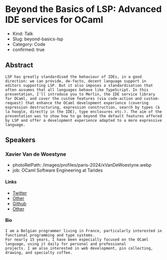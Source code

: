 # Beyond the Basics of LSP: Advanced IDE services for OCaml

- Kind: Talk
- Slug: beyond-basics-lsp
- Category: Code
- confirmed: true

## Abstract

```
LSP has greatly standardised the behaviour of IDEs, in a good direction: we can provide, de-facto, decent language support in editors supporting LSP. But it also imposes a standardisation that often assumes that all languages behave like TypeScript. In this presentation, I'll introduce you to Merlin, the IDE service library for OCaml, and cover the custom features (via code-action and custom-request) that enhance the OCaml development experience (covering expression destructuring, expression construction, search by types (à la hoogle, directly in the IDE), type enclosures etc.). The aim of the presentation was to show how to go beyond the default features offered by LSP and offer a development experience adapted to a more expressive language.
```

## Speakers

### Xavier Van de Woestyne

- photoRelPath: /images/profiles/paris-2024/xVanDeWoestyne.webp
- job: OCaml Software Engineering at Tarides

#### Links

- [Twitter](https://twitter.com/vdwxv)
- [Other](https://xvw.lol/)
- [Github](https://github.com/xvw)
- [Other](https://merveilles.town/@xvw)

#### Bio

```
I am a Belgian programmer living in France, particularly interested in functional programming and type systems.
For nearly 15 years, I have been especially focused on the OCaml language, using it daily for personal and professional 
projects. I am also interested in web development, pin collecting, drawing, and specialty coffee.
```
